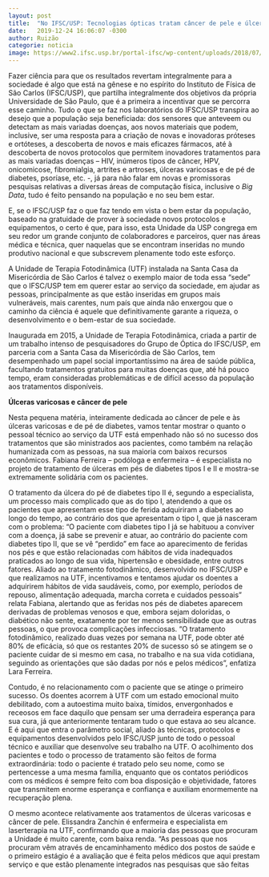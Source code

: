 ```yaml
---
layout: post
title:  "No IFSC/USP: Tecnologias ópticas tratam câncer de pele e úlceras"
date:   2019-12-24 16:06:07 -0300
author: Ruizão
categorie: noticia
image: https://www2.ifsc.usp.br/portal-ifsc/wp-content/uploads/2018/07/ulcera-pe-diabetico450.jpg
---
```

Fazer ciência para que os resultados revertam integralmente para a sociedade é algo que está na gênese e no espírito do Instituto de Física de São Carlos (IFSC/USP), que partilha integralmente dos objetivos da própria Universidade de São Paulo, que é a primeira a incentivar que se percorra esse caminho. Tudo o que se faz nos laboratórios do IFSC/USP transpira ao desejo que a população seja beneficiada: dos sensores que anteveem ou detectam as mais variadas doenças, aos novos materiais que podem, inclusive, ser uma resposta para a criação de novas e inovadoras próteses e ortóteses, a descoberta de novos e mais eficazes fármacos, até à descoberta de novos protocolos que permitem inovadores tratamentos para as mais variadas doenças – HIV, inúmeros tipos de câncer, HPV, onicomicose, fibromialgia, artrites e artroses, úlceras varicosas e de pé de diabetes, psoríase, etc. -, já para não falar em novas e promissoras pesquisas relativas a diversas áreas de computação física, inclusive o *Big Data*, tudo é feito pensando na população e no seu bem estar.

E, se o IFSC/USP faz o que faz tendo em vista o bem estar da população, baseado na gratuidade de prover à sociedade novos protocolos e equipamentos, o certo é que, para isso, esta Unidade da USP congrega em seu redor um grande conjunto de colaboradores e parceiros, quer nas áreas médica e técnica, quer naquelas que se encontram inseridas no mundo produtivo nacional e que subscrevem plenamente todo este esforço.

A Unidade de Terapia Fotodinâmica (UTF) instalada na Santa Casa da Misericórdia de São Carlos é talvez o exemplo maior de toda essa “sede” que o IFSC/USP tem em querer estar ao serviço da sociedade, em ajudar as pessoas, principalmente as que estão inseridas em grupos mais vulneráveis, mais carentes, num país que ainda não enxergou que o caminho da ciência é aquele que definitivamente garante a riqueza, o desenvolvimento e o bem-estar de sua sociedade.

Inaugurada em 2015, a Unidade de Terapia Fotodinâmica, criada a partir de um trabalho intenso de pesquisadores do Grupo de Óptica do IFSC/USP, em parceria com a Santa Casa da Misericórdia de São Carlos, tem desempenhado um papel social importantíssimo na área de saúde pública, facultando tratamentos gratuitos para muitas doenças que, até há pouco tempo, eram consideradas problemáticas e de difícil acesso da população aos tratamentos disponíveis.

**Úlceras varicosas e câncer de pele**

Nesta pequena matéria, inteiramente dedicada ao câncer de pele e às úlceras varicosas e de pé de diabetes, vamos tentar mostrar o quanto o pessoal técnico ao serviço da UTF está empenhado não só no sucesso dos tratamentos que são ministrados aos pacientes, como também na relação humanizada com as pessoas, na sua maioria com baixos recursos econômicos. Fabiana Ferreira – podóloga e enfermeira – é especialista no projeto de tratamento de úlceras em pés de diabetes tipos I e II e mostra-se extremamente solidária com os pacientes.

O tratamento da úlcera do pé de diabetes tipo II é, segundo a especialista, um processo mais complicado que as do tipo I, atendendo a que os pacientes que apresentam esse tipo de ferida adquiriram a diabetes ao longo do tempo, ao contrário dos que apresentam o tipo I, que já nasceram com o problema: “O paciente com diabetes tipo I já se habituou a conviver com a doença, já sabe se prevenir e atuar, ao contrário do paciente com diabetes tipo II, que se vê “perdido” em face ao aparecimento de feridas nos pés e que estão relacionadas com hábitos de vida inadequados praticados ao longo de sua vida, hipertensão e obesidade, entre outros fatores. Aliado ao tratamento fotodinâmico, desenvolvido no IFSC/USP e que realizamos na UTF, incentivamos e tentamos ajudar os doentes a adquirirem hábitos de vida saudáveis, como, por exemplo, períodos de repouso, alimentação adequada, marcha correta e cuidados pessoais” relata Fabiana, alertando que as feridas nos pés de diabetes aparecem derivadas de problemas venosos e que, embora sejam doloridas, o diabético não sente, exatamente por ter menos sensibilidade que as outras pessoas, o que provoca complicações infecciosas. “O tratamento fotodinâmico, realizado duas vezes por semana na UTF, pode obter até 80% de eficácia, só que os restantes 20% de sucesso só se atingem se o paciente cuidar de si mesmo em casa, no trabalho e na sua vida cotidiana, seguindo as orientações que são dadas por nós e pelos médicos”, enfatiza Lara Ferreira.

Contudo, é no relacionamento com o paciente que se atinge o primeiro sucesso. Os doentes acorrem à UTF com um estado emocional muito debilitado, com a autoestima muito baixa, tímidos, envergonhados e receosos em face daquilo que pensam ser uma derradeira esperança para sua cura, já que anteriormente tentaram tudo o que estava ao seu alcance. E é aqui que entra o parâmetro social, aliado às técnicas, protocolos e equipamentos desenvolvidos pelo IFSC/USP junto de todo o pessoal técnico e auxiliar que desenvolve seu trabalho na UTF. O acolhimento dos pacientes e todo o processo de tratamento são feitos de forma extraordinária: todo o paciente é tratado pelo seu nome, como se pertencesse a uma mesma família, enquanto que os contatos periódicos com os médicos é sempre feito com boa disposição e objetividade, fatores que transmitem enorme esperança e confiança e auxiliam enormemente na recuperação plena.

O mesmo acontece relativamente aos tratamentos de úlceras varicosas e câncer de pele. Elissandra Zanchin é enfermeira e especialista em laserterapia na UTF, confirmando que a maioria das pessoas que procuram a Unidade é muito carente, com baixa renda. “As pessoas que nos procuram vêm através de encaminhamento médico dos postos de saúde e o primeiro estágio é a avaliação que é feita pelos médicos que aqui prestam serviço e que estão plenamente integrados nas pesquisas que são feitas
